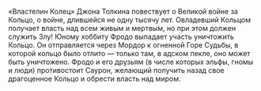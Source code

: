 <!--2016-10-16 11:30:51-->
«Властелин Колец» Джона Толкина повествует о Великой войне за Кольцо, о войне, длившейся не одну тысячу лет. Овладевший Кольцом получает власть над всем живым и мертвым, но при этом должен служить Злу! Юному хоббиту Фродо выпадает участь уничтожить Кольцо. Он отправляется через Мордор к огненной Горе Судьбы, в которой кольцо было отлито — только там, в адском пекле, оно может быть уничтожено. Фродо и его друзьям (в числе которых эльфы, гномы и люди) противостоит Саурон, желающий получить назад свое драгоценное Кольцо и обрести власть над миром.
